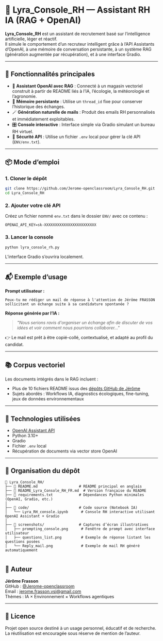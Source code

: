 # 🤖 Lyra_Console_RH — Assistant RH IA (RAG + OpenAI)

**Lyra_Console_RH** est un assistant de recrutement basé sur l’intelligence artificielle, léger et réactif.  
Il simule le comportement d’un recruteur intelligent grâce à l’API Assistants d’OpenAI, à une mémoire de conversation persistante, à un système RAG (génération augmentée par récupération), et à une interface Gradio.

---

## 🚀 Fonctionnalités principales

- 🧠 **Assistant OpenAI avec RAG** : Connecté à un magasin vectoriel construit à partir de README liés à l’IA, l’écologie, la météorologie et l’agronomie.
- 🧾 **Mémoire persistante** : Utilise un `thread_id` fixe pour conserver l’historique des échanges.
- 🪄 **Génération naturelle de mails** : Produit des emails RH personnalisés et immédiatement exploitables.
- 🎛️ **Console interactive** : Interface simple via Gradio simulant un bureau RH virtuel.
- 🔐 **Sécurité API** : Utilise un fichier `.env` local pour gérer la clé API (`ENV/env.txt`).

---

## 📦 Mode d’emploi

### 1. Cloner le dépôt

```bash
git clone https://github.com/Jerome-openclassroom/Lyra_Console_RH.git
cd Lyra_Console_RH
```

### 2. Ajouter votre clé API

Créez un fichier nommé `env.txt` dans le dossier `ENV/` avec ce contenu :

```
OPENAI_API_KEY=sk-XXXXXXXXXXXXXXXXXXXXXXXX
```

### 3. Lancer la console

```bash
python lyra_console_rh.py
```

L’interface Gradio s’ouvrira localement.

---

## 📬 Exemple d’usage

**Prompt utilisateur :**
```
Peux-tu me rédiger un mail de réponse à l'attention de Jérôme FRASSON sollicitant un échange suite à sa candidature spontanée ?
```

**Réponse générée par l’IA :**
> *"Nous serions ravis d'organiser un échange afin de discuter de vos idées et voir comment nous pourrions collaborer..."*

👉 Le mail est prêt à être copié-collé, contextualisé, et adapté au profil du candidat.

---

## 📚 Corpus vectoriel

Les documents intégrés dans le RAG incluent :

- Plus de 10 fichiers README issus des [dépôts GitHub de Jérôme](https://github.com/Jerome-openclassroom)
- Sujets abordés : Workflows IA, diagnostics écologiques, fine-tuning, jeux de données environnementaux

---

## 🧪 Technologies utilisées

- [OpenAI Assistant API](https://platform.openai.com/)
- Python 3.10+
- Gradio
- Fichier `.env` local
- Récupération de documents via vector store OpenAI

---

## 📂 Organisation du dépôt

```
📁 Lyra_Console_RH/
├── 📄 README.md                   # README principal en anglais
├── 📄 README_Lyra_Console_RH_FR.md  # Version française du README
├── 📄 requirements.txt            # Dépendances Python minimales (OpenAI, Gradio, etc.)
│
├── 📁 code/                       # Code source (Notebook IA)
│   └── Lyra_RH_console.ipynb      # Console RH interactive utilisant OpenAI Assistant + Gradio
│
├── 📁 screenshots/                # Captures d’écran illustratives
│   ├── prompting_console.png      # Fenêtre de prompt avec interface utilisateur
│   ├── questions_list.png         # Exemple de réponse listant les questions posées
│   └── Reply_mail.png             # Exemple de mail RH généré automatiquement


```

## 🧠 Auteur

**Jérôme Frasson**  
GitHub : [@Jerome-openclassroom](https://github.com/Jerome-openclassroom)  
Email : jerome.frasson.vsi@gmail.com  
Thèmes : IA × Environnement × Workflows agentiques

---

## 📝 Licence

Projet open source destiné à un usage personnel, éducatif et de recherche.  
La réutilisation est encouragée sous réserve de mention de l’auteur.

